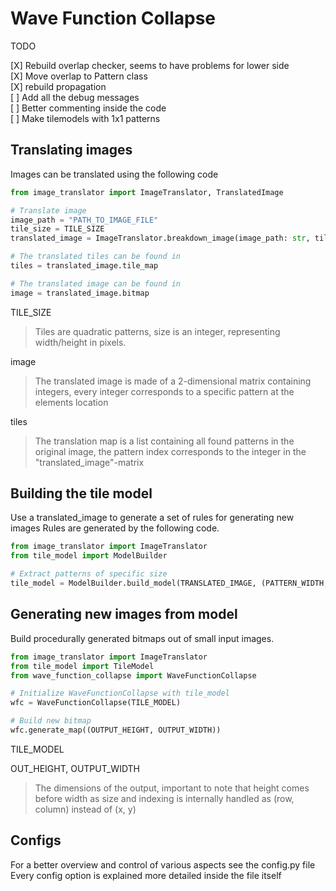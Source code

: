 # Wave Function Collapse

TODO 

[X] Rebuild overlap checker, seems to have problems for lower side<br>
[X] Move overlap to Pattern class<br>
[X] rebuild propagation<br>
[ ] Add all the debug messages<br> 
[ ] Better commenting inside the code<br>
[ ] Make tilemodels with 1x1 patterns <br>

## Translating images
Images can be translated using the following code<br>

```python
from image_translator import ImageTranslator, TranslatedImage

# Translate image
image_path = "PATH_TO_IMAGE_FILE"
tile_size = TILE_SIZE
translated_image = ImageTranslator.breakdown_image(image_path: str, tile_size: int)

# The translated tiles can be found in
tiles = translated_image.tile_map

# The translated image can be found in
image = translated_image.bitmap
```

TILE\_SIZE
> Tiles are quadratic patterns, size is an integer, representing width/height in pixels.

image
> The translated image is made of a 2-dimensional matrix containing integers, every integer corresponds to
> a specific pattern at the elements location

tiles
> The translation map is a list containing all found patterns in the original image, the pattern index
> corresponds to the integer in the "translated\_image"-matrix

## Building the tile model
Use a translated\_image to generate a set of rules for generating new images
Rules are generated by the following code.<br>

```python
from image_translator import ImageTranslator
from tile_model import ModelBuilder

# Extract patterns of specific size
tile_model = ModelBuilder.build_model(TRANSLATED_IMAGE, (PATTERN_WIDTH, PATTERN_HEIGHT))
```

## Generating new images from model
Build procedurally generated bitmaps out of small input images.
```python
from image_translator import ImageTranslator
from tile_model import TileModel
from wave_function_collapse import WaveFunctionCollapse

# Initialize WaveFunctionCollapse with tile_model
wfc = WaveFunctionCollapse(TILE_MODEL)

# Build new bitmap
wfc.generate_map((OUTPUT_HEIGHT, OUTPUT_WIDTH))
```
TILE\_MODEL
>

OUT\_HEIGHT, OUTPUT\_WIDTH
> The dimensions of the output, important to note that height comes before width as 
> size and indexing is internally handled as (row, column) instead of (x, y)


## Configs
For a better overview and control of various aspects see the config.py file
Every config option is explained more detailed inside the file itself
